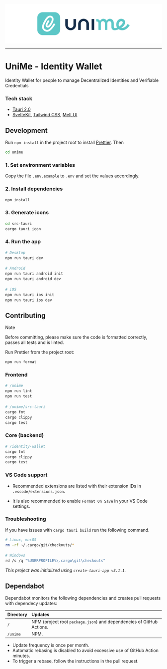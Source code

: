 ![banner.svg](https://github.com/impierce/identity-wallet/raw/HEAD/.github/banner.svg)

---

# UniMe - Identity Wallet

Identity Wallet for people to manage Decentralized Identities and Verifiable Credentials

### Tech stack

- [Tauri 2.0](https://beta.tauri.app/)
- [SvelteKit](https://kit.svelte.dev/), [Tailwind CSS](https://tailwindcss.com/), [Melt UI](https://melt-ui.com/)

## Development

Run `npm install` in the project root to install [Prettier](https://prettier.io/). Then

```sh
cd unime
```

### 1. Set environment variables

Copy the file `.env.example` to `.env` and set the values accordingly.

### 2. Install dependencies

```sh
npm install
```

### 3. Generate icons

```sh
cd src-tauri
cargo tauri icon
```

### 4. Run the app

```sh
# Desktop
npm run tauri dev

# Android
npm run tauri android init
npm run tauri android dev

# iOS
npm run tauri ios init
npm run tauri ios dev
```

## Contributing

> [!NOTE]
> Before committing, please make sure the code is formatted correctly, passes all tests and is linted.

Run Prettier from the project root:

```sh
npm run format
```

### Frontend

```sh
# /unime
npm run lint
npm run test

# /unime/src-tauri
cargo fmt
cargo clippy
cargo test
```

### Core (backend)

```sh
# /identity-wallet
cargo fmt
cargo clippy
cargo test
```

### VS Code support

- Recommended extensions are listed with their extension IDs in `.vscode/extensions.json`.

- It is also recommended to enable `Format On Save` in your VS Code settings.

### Troubleshooting

If you have issues with `cargo tauri build` run the following command.

```sh
# Linux, macOS
rm -rf ~/.cargo/git/checkouts/*

# Windows
rd /s /q "%USERPROFILE%\.cargo\git\checkouts"
```

_This project was initialized using `create-tauri-app v3.1.1`._

## Dependabot

Dependabot monitors the following dependencies and creates pull requests with dependecy updates:

| Directory | Updates                                                               |
| :-------- | :-------------------------------------------------------------------- |
| `/`       | NPM (project root `package.json`) and dependencies of GitHub Actions. |
| `/unime`  | NPM.                                                                  |

- Update frequency is once per month.
- Automatic rebasing is disabled to avoid excessive use of GitHub Action minutes.
- To trigger a rebase, follow the instructions in the pull request.
